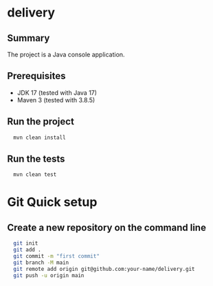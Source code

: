 # delivery

Summary
-------
The project is a Java console application.

Prerequisites
-------------

- JDK 17 (tested with Java 17)
- Maven 3 (tested with 3.8.5)

Run the project
---------------
```bash
  mvn clean install
```

Run the tests
-------------
```bash
  mvn clean test
```

# Git Quick setup

Create a new repository on the command line
-------------------------------------------
```bash
  git init
  git add .
  git commit -m "first commit"
  git branch -M main
  git remote add origin git@github.com:your-name/delivery.git
  git push -u origin main
```
